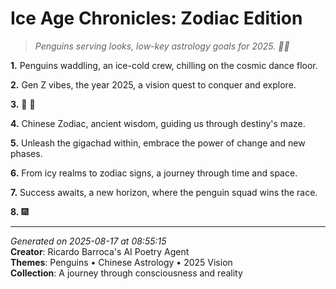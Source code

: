 # Ice Age Chronicles: Zodiac Edition

> *Penguins serving looks, low-key astrology goals for 2025. 🐧🌙*

**1.** Penguins waddling, an ice-cold crew, chilling on the cosmic dance floor.


**2.** Gen Z vibes, the year 2025, a vision quest to conquer and explore.


**3.** 🐧 🐲


**4.** Chinese Zodiac, ancient wisdom, guiding us through destiny's maze.


**5.** Unleash the gigachad within, embrace the power of change and new phases.


**6.** From icy realms to zodiac signs, a journey through time and space.


**7.** Success awaits, a new horizon, where the penguin squad wins the race.


**8.** 🎆



---

*Generated on 2025-08-17 at 08:55:15*  
**Creator**: Ricardo Barroca's AI Poetry Agent  
**Themes**: Penguins • Chinese Astrology • 2025 Vision  
**Collection**: A journey through consciousness and reality